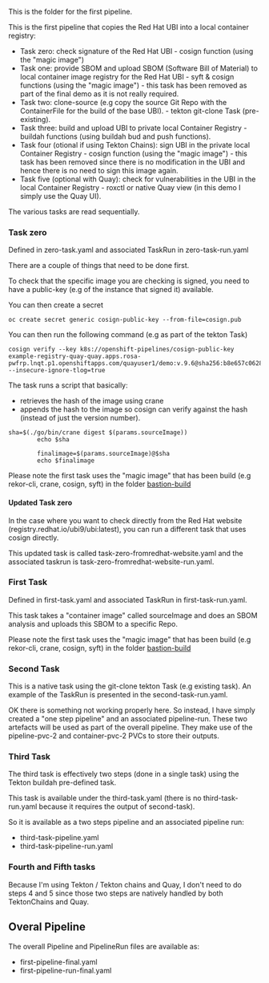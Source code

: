 This is the folder for the first pipeline.

This is the first pipeline that copies the Red Hat UBI into a local container registry:

- Task zero: check signature of the Red Hat UBI - cosign function (using the "magic image")
- Task one: provide SBOM and upload SBOM (Software Bill of Material) to local container image registry for the Red Hat UBI - syft & cosign functions (using the "magic image") - this task has been removed as part of the final demo as it is not really required.
- Task two: clone-source (e.g copy the source Git Repo with the ContainerFile for the build of the base UBI). - tekton git-clone Task (pre-existing).
- Task three: build and upload UBI to private local Container Registry - buildah functions (using buildah bud and push functions).
- Task four (otional if using Tekton Chains): sign UBI in the private local Container Registry - cosign function (using the "magic image") - this task has been removed since there is no modification in the UBI and hence there is no need to sign this image again.
- Task five (optional with Quay): check for vulnerabilities in the UBI in the local Container Registry - roxctl or native Quay view (in this demo I simply use the Quay UI).

The various tasks are read sequentially.

### Task zero

Defined in zero-task.yaml and associated TaskRun in zero-task-run.yaml

There are a couple of things that need to be done first.

To check that the specific image you are checking is signed, you need to have a public-key (e.g of the instance that signed it) available.

You can then create a secret

```
oc create secret generic cosign-public-key --from-file=cosign.pub
```

You can then run the following command (e.g as part of the tekton Task)

```
cosign verify --key k8s://openshift-pipelines/cosign-public-key example-registry-quay-quay.apps.rosa-pwfrp.lnqt.p1.openshiftapps.com/quayuser1/demo:v.9.6@sha256:b8e657c0628a947e8c57616becbdb78f3c3ccbbc4dae27272ffbbd243a04735c --insecure-ignore-tlog=true
```

The task runs a script that basically:
 - retrieves the hash of the image using crane
 - appends the hash to the image so cosign can verify against the hash (instead of just the version number).
  
```
sha=$(./go/bin/crane digest $(params.sourceImage))
        echo $sha

        finalimage=$(params.sourceImage)@$sha
        echo $finalimage
```

Please note the first task uses the "magic image" that has been build (e.g rekor-cli, crane, cosign, syft) in the folder [bastion-build](https://github.com/SimonDelord/UBI-Security/tree/main/bastion-build)

#### Updated Task zero

In the case where you want to check directly from the Red Hat website (registry.redhat.io/ubi9/ubi:latest), you can run a different task that uses cosign directly.

This updated task is called task-zero-fromredhat-website.yaml and the associated taskrun is task-zero-fromredhat-website-run.yaml.


### First Task

Defined in first-task.yaml and associated TaskRun in first-task-run.yaml.

This task takes a "container image" called sourceImage and does an SBOM analysis and uploads this SBOM to a specific Repo.

Please note the first task uses the "magic image" that has been build (e.g rekor-cli, crane, cosign, syft) in the folder [bastion-build](https://github.com/SimonDelord/UBI-Security/tree/main/bastion-build)

### Second Task

This is a native task using the git-clone tekton Task (e.g existing task). 
An example of the TaskRun is presented in the second-task-run.yaml.

OK there is something not working properly here. So instead, I have simply created a "one step  pipeline" and an associated pipeline-run. 
These two artefacts will be used as part of the overall pipeline.
They make use of the pipeline-pvc-2 and container-pvc-2 PVCs to store their outputs.


### Third Task

The third task is effectively two steps (done in a single task) using the Tekton buildah pre-defined task.

This task is available under the third-task.yaml (there is no third-task-run.yaml because it requires the output of second-task).

So it is available as a two steps pipeline and an associated pipeline run:
 - third-task-pipeline.yaml
 - third-task-pipeline-run.yaml

### Fourth and Fifth tasks

Because I'm using Tekton / Tekton chains and Quay, I don't need to do steps 4 and 5 since those two steps are natively handled by both TektonChains and Quay.


## Overal Pipeline

The overall Pipeline and PipelineRun files are available as:
 - first-pipeline-final.yaml
 - first-pipeline-run-final.yaml

